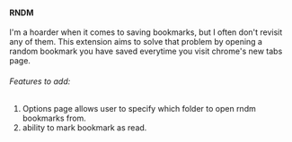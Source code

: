 #### RNDM
I'm a hoarder when it comes to saving bookmarks, but I often don't revisit any of them. This extension aims to solve that problem by opening a random bookmark you have saved everytime you visit chrome's new tabs page.

###### Features to add:
1. Options page allows user to specify which folder to open rndm bookmarks from.
2. ability to mark bookmark as read.